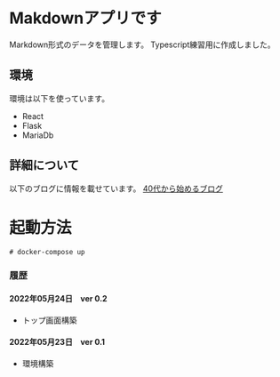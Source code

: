 # Makdownアプリです
Markdown形式のデータを管理します。
Typescript練習用に作成しました。

## 環境
環境は以下を使っています。

* React
* Flask
* MariaDb

## 詳細について
以下のブログに情報を載せています。
[40代から始めるブログ](https://bsf40.blogspot.com/)

# 起動方法
```
# docker-compose up
```

### 履歴
#### 2022年05月24日　ver 0.2
* トップ画面構築
#### 2022年05月23日　ver 0.1
* 環境構築